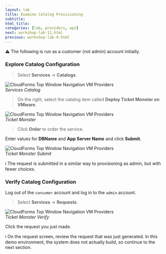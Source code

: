 ```yaml
---
layout: lab
title: Examine Catalog Provisioning
subtitle:
html_title:
categories: [lab, providers, ops]
next: workshop-lab-11.html
previous: workshop-lab-9.html
---
```


:warning: The following is run as a customer (not admin) account initially.

### Explore Catalog Configuration

> Select **Services** → **Catalogs**.

<img alt="CloudForms Top Window Navigation VM Providers" src="{{ site.baseurl }}/www-default/screenshots/cfme-services-catalog.png"/><br/>
*Services Catalog*

> On the right, select the catalog item called **Deploy Ticket Monster on VMware**.

<img alt="CloudForms Top Window Navigation VM Providers" src="{{ site.baseurl }}/www-default/screenshots/cfme-ticket-monster.png"/><br/>
*Ticket Monster*

> Click **Order** to order the service.

Enter values for **DBName** and **App Server Name** and click **Submit**.

<img alt="CloudForms Top Window Navigation VM Providers" src="{{ site.baseurl }}/www-default/screenshots/cfme-ticket-monster-submit.png"/><br/>
*Ticket Monster Submit*

:information_source: The request is submitted in a similar way to provisioning as admin, but with fewer choices.

### Verify Catalog Configuration

Log out of the `consumer` account and log in to the `admin` account.

> Select **Services** → **Requests**.

<img alt="CloudForms Top Window Navigation VM Providers" src="{{ site.baseurl }}/www-default/screenshots/cfme-services-request-test.png"/><br/>
*Ticket Monster Verify*

Click the request you just made.

:information_source: On the request screen, review the request that was just generated.  In this demo environment, the system does not actually build, so continue to the next section.

